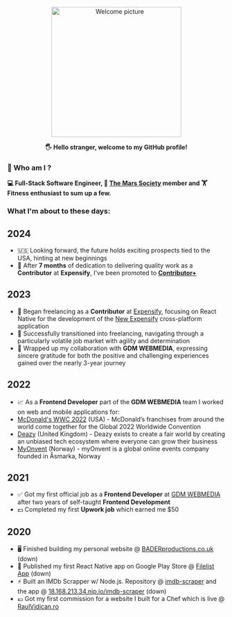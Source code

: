 <p align="center">
 <img width="300px" src="https://i.epvpimg.com/RCkibab.png" align="center" alt="Welcome picture" />
 <p align="center"><b>🖐  Hello stranger, welcome to my GitHub profile!</b></p>
</p>

### 👦  Who am I ?

**💻 Full-Stack Software Engineer, 🚀 [The Mars Society](https://www.marssociety.org/) member and 🏋 Fitness enthusiast to sum up a few.**

### What I'm about to these days:
## 2024
- 🇺🇸 Looking forward, the future holds exciting prospects tied to the USA, hinting at new beginnings
- 🎉 After **7 months** of dedication to delivering quality work as a **Contributor** at **Expensify**, I've been promoted to [**Contributor+**](https://github.com/Expensify/App/blob/main/contributingGuides/HOW_TO_BECOME_A_CONTRIBUTOR_PLUS.md)

## 2023
- 💼 Began freelancing as a **Contributor** at [Expensify](https://github.com/Expensify), focusing on React Native for the development of the [New Expensify](https://new.expensify.com/) cross-platform application
- 🚀 Successfully transitioned into freelancing, navigating through a particularly volatile job market with agility and determination
- 👋 Wrapped up my collaboration with **GDM WEBMEDIA**, expressing sincere gratitude for both the positive and challenging experiences gained over the nearly 3-year journey
  
## 2022
- 📈 As a **Frontend Developer** part of the **GDM WEBMEDIA** team I worked on web and mobile applications for:
- [McDonald's WWC 2022](https://corporate.mcdonalds.com/corpmcd/home.html) (USA) - McDonald’s franchises from around the world come together for the Global 2022 Worldwide Convention
- [Deazy](https://www.deazy.com) (United Kingdom) - Deazy exists to create a fair world by creating an unbiased tech ecosystem where everyone can grow their business
- [MyOnvent](https://myonvent.com) (Norway) - myOnvent is a global online events company founded in Åsmarka, Norway

## 2021
- ✅ Got my first official job as a **Frontend Developer** at [GDM WEBMEDIA](https://www.linkedin.com/company/gdm-webmedia) after two years of self-taught **Frontend Development**
- 💵 Completed my first **Upwork job** which earned me $50

## 2020
- 🖥 Finished building my personal website @ [BADERproductions.co.uk](https://baderproductions.co.uk) (down)
- 📱 Published my first React Native app on Google Play Store @ [Filelist App](https://play.google.com/store/apps/details?id=com.baderproductions.fl) (down)
- ⚡ Built an IMDb Scrapper w/ Node.js. Repository @ [imdb-scraper](https://github.com/baderproductions/imdb-scraper) and the app @ [18.168.213.34.nip.io/imdb-scraper](https://18.168.213.34.nip.io/imdb-scraper) (down)
- 💶 Got my first commission for a website I built for a Chef which is live @ [RaulVidican.ro](https://raulvidican.ro/)
